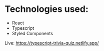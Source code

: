 # Technologies used:
* React
* Typescript
* Styled Components

Live: https://typescript-trivia-quiz.netlify.app/
